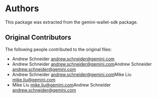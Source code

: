 # Authors

This package was extracted from the gemini-wallet-sdk package.

## Original Contributors

The following people contributed to the original files:

- Andrew Schneider <andrew.schneider@gemini.com>
- Andrew Schneider <andrew.schneider@gemini.com>Andrew Schneider <andrew.schneider@gemini.com>
- Andrew Schneider <andrew.schneider@gemini.com>Mike Liu <mike.liu@gemini.com>
- Mike Liu <mike.liu@gemini.com>Andrew Schneider <andrew.schneider@gemini.com>
